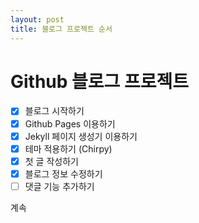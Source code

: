 ```yaml
---
layout: post
title: 블로그 프로젝트 순서
---
```


# Github 블로그 프로젝트
- [x] 블로그 시작하기
- [x] Github Pages 이용하기
- [x] Jekyll 페이지 생성기 이용하기
- [x] 테마 적용하기 (Chirpy)
- [x] 첫 글 작성하기
- [x] 블로그 정보 수정하기
- [ ] 댓글 기능 추가하기

계속
